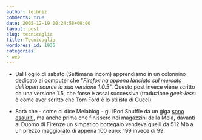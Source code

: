 ```yaml
---
author: leibniz
comments: true
date: 2005-12-19 00:24:58+00:00
layout: post
slug: tecnicaglia
title: Tecnicaglia
wordpress_id: 1935
categories:
- web
---
```


- Dal Foglio di sabato (Settimana incom)  apprendiamo in un colonnino dedicato ai computer che "_Firefox ha appena lanciato sul mercato dell’open source la sua versione 1.0.5_". Questo post invece viene scritto da una versione 1.5, che forse è assai successiva (traduzione _geek-less_: è come aver scritto che Tom Ford è lo stilista di Gucci)

- Sarà che - come ci dice Melablog - gli iPod Shuffle da un giga [sono esauriti](http://www.melablog.it/post/1234/esauriti-gli-shuffle-saranno-sostituiti-da-un-nuovo-ipod), ma anche prima che finissero nei magazzini della Mela, davanti al Duomo di Firenze un simpatico bottegaio vendeva quelli da 512 Mb a un prezzo maggiorato di appena 100 euro: 199 invece di 99.
